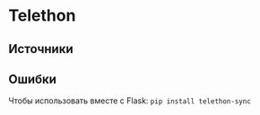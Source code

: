 # Telethon
## Источники


## Ошибки
Чтобы использовать вместе с Flask: ``` pip install telethon-sync ```
